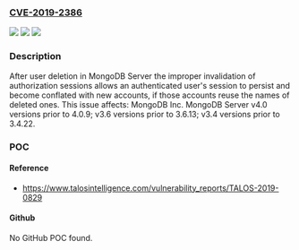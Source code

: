 ### [CVE-2019-2386](https://cve.mitre.org/cgi-bin/cvename.cgi?name=CVE-2019-2386)
![](https://img.shields.io/static/v1?label=Product&message=MongoDB%20Server&color=blue)
![](https://img.shields.io/static/v1?label=Version&message=4.0%3C%204.0.9%20&color=brighgreen)
![](https://img.shields.io/static/v1?label=Vulnerability&message=CWE-285%20Improper%20Authorization&color=brighgreen)

### Description

After user deletion in MongoDB Server the improper invalidation of authorization sessions allows an authenticated user's session to persist and become conflated with new accounts, if those accounts reuse the names of deleted ones. This issue affects: MongoDB Inc. MongoDB Server v4.0 versions prior to 4.0.9; v3.6 versions prior to 3.6.13; v3.4 versions prior to 3.4.22.

### POC

#### Reference
- https://www.talosintelligence.com/vulnerability_reports/TALOS-2019-0829

#### Github
No GitHub POC found.

